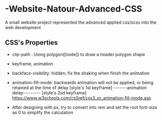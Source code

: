 # -Website-Natour-Advanced-CSS

A small website project represented the advanced applied css/scss into the web development 

## CSS's Properties
- clip-path :
    Using polygon([node]) to draw a header polygon shape

- keyframe, animation

- backface-visibility: hidden;
    fix the shaking when finish the animation

- animation-fill-mode: backwards
    animation will not be applied, or being retained at the time of delay
    [style's 1st keyframe] -------animation delay--------- [style's 2sd keyframe]
    https://www.w3schools.com/csSref/css3_pr_animation-fill-mode.asp

- After designing with px, try to convert into rem and set the root font-size as 0 to simplify the calculation
